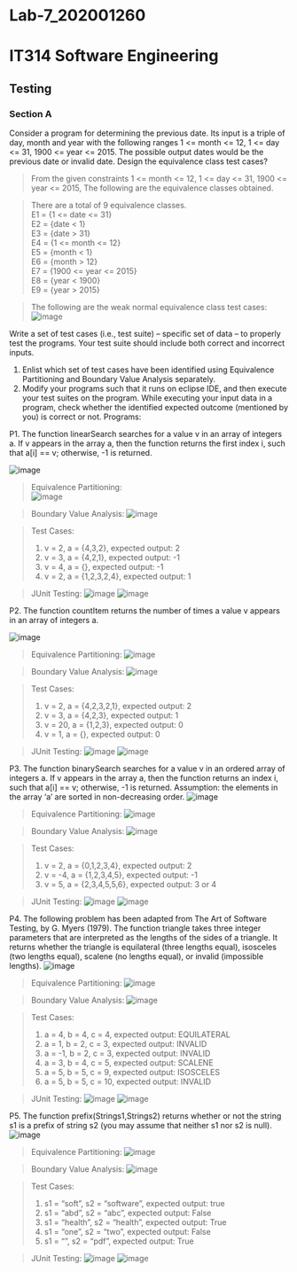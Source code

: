 # Lab-7_202001260

# IT314 Software Engineering

## Testing

### Section A

Consider a program for determining the previous date. Its input is a triple of day, month and year with the following ranges 1 <= month <= 12, 1 <= day <= 31, 1900 <= year <= 2015. The possible output dates would be the previous date or invalid date. Design the equivalence class test cases?

> From the given constraints 1 <= month <= 12, 1 <= day <= 31, 1900 <= year <= 2015, The following are the equivalence classes obtained.
 
>There are a total of 9 equivalence classes.   
  E1 = {1 <= date <= 31}    
  E2 = {date < 1}   
  E3 = {date > 31}   
  E4 = {1 <= month <= 12}   
  E5 = {month < 1}   
  E6 = {month > 12}  
  E7 = {1900 <= year <= 2015}   
  E8 = {year < 1900}     
  E9 = {year > 2015}   

> The following are the weak normal equivalence class test cases: 
 ![image](https://user-images.githubusercontent.com/75676900/232832048-c51b0d8f-85fa-41ae-8668-3a191551c326.png)

Write a set of test cases (i.e., test suite) – specific set of data – to properly test the programs. Your test suite should include both correct and incorrect inputs. 
1.	Enlist which set of test cases have been identified using Equivalence Partitioning and Boundary Value Analysis separately.
2.	Modify your programs such that it runs on eclipse IDE, and then execute your test suites on the program. While executing your input data in a program, check whether the identified expected outcome (mentioned by you) is correct or not.
Programs:

P1. The function linearSearch searches for a value v in an array of integers a. If v appears in the array a, then the function returns the first index i, such that a[i] == v; otherwise, -1 is returned.

![image](https://user-images.githubusercontent.com/75676900/232834883-18308785-2b43-47a9-ba0f-b6764bdeb8be.png)

> Equivalence Partitioning:  
![image](https://user-images.githubusercontent.com/75676900/232835016-158eba57-a54b-461a-a719-fd327c004da9.png)

> Boundary Value Analysis:
![image](https://user-images.githubusercontent.com/75676900/232835132-b8a9e150-b0ca-4096-aadb-54ab5638297f.png)

> Test Cases: 
> 1.	v = 2, a = {4,3,2}, expected output: 2  
> 2.	v = 3, a = {4,2,1}, expected output: -1   
> 3.	v = 4, a = {}, expected output: -1   
> 4.	v = 2, a = {1,2,3,2,4}, expected output: 1  

> JUnit Testing:
![image](https://user-images.githubusercontent.com/75676900/232835425-089e302a-264b-48fd-af22-2c964ae285b9.png)
![image](https://user-images.githubusercontent.com/75676900/232835472-efc81c0d-9e06-40ee-bf71-8424a3914f48.png)

P2. The function countItem returns the number of times a value v appears in an array of integers a.

![image](https://user-images.githubusercontent.com/75676900/232836026-9174b54e-ad9e-4d4f-b302-52098377db2e.png)

> Equivalence Partitioning: 
![image](https://user-images.githubusercontent.com/75676900/232836111-2a27742b-19fc-45ad-a33e-ee23ec4fb86d.png)

> Boundary Value Analysis:
![image](https://user-images.githubusercontent.com/75676900/232836182-0f942785-6f9a-44fd-aeef-e0a8a38d23d4.png)

> Test Cases:   
> 1.	v = 2, a = {4,2,3,2,1}, expected output: 2   
> 2.	v = 3, a = {4,2,3}, expected output: 1 
> 3.	v = 20, a = {1,2,3}, expected output: 0   
> 4.	v = 1, a = {}, expected output: 0  

> JUnit Testing:
> ![image](https://user-images.githubusercontent.com/75676900/232836686-02564939-a1e4-4e8e-9f9a-06fdfc45863e.png)
> ![image](https://user-images.githubusercontent.com/75676900/232836727-61768125-94e1-4f08-a678-88cb0081855a.png)


P3. The function binarySearch searches for a value v in an ordered array of integers a. If v appears in the array a, then the function returns an index i, such that a[i] == v; otherwise, -1 is returned. Assumption: the elements in the array ‘a’ are sorted in non-decreasing order.
![image](https://user-images.githubusercontent.com/75676900/232836562-7fc3c081-1a4c-45b2-9e71-dc1ed7f63fce.png)

> Equivalence Partitioning: 
![image](https://user-images.githubusercontent.com/75676900/232836874-296b0155-7c68-46a5-9129-efc951a9e5a2.png)

> Boundary Value Analysis:
![image](https://user-images.githubusercontent.com/75676900/232836977-34e9859f-e21c-485b-95a7-79966205eec7.png)

> Test Cases:   
> 1.	v = 2, a = {0,1,2,3,4}, expected output: 2   
> 2.	v = -4, a = {1,2,3,4,5}, expected output: -1   
> 3.	v = 5, a = {2,3,4,5,5,6}, expected output: 3 or 4   

> JUnit Testing:
![image](https://user-images.githubusercontent.com/75676900/232837131-2f0182e6-6d0f-4fd1-86af-29bd20d2de2f.png)
![image](https://user-images.githubusercontent.com/75676900/232837174-fb0d455b-6bab-449d-8f68-a507cc9e503f.png)


P4. The following problem has been adapted from The Art of Software Testing, by G. Myers (1979). The function triangle takes three integer parameters that are interpreted as the lengths of the sides of a triangle. It returns whether the triangle is equilateral (three lengths equal), isosceles (two lengths equal), scalene (no lengths equal), or invalid (impossible lengths).
![image](https://user-images.githubusercontent.com/75676900/232837334-186cda53-8433-4d05-b23e-e2303a678b82.png)

> Equivalence Partitioning:
> ![image](https://user-images.githubusercontent.com/75676900/232837729-bab64a6b-89e1-4e20-9a27-a7da9616fa53.png)

> Boundary Value Analysis:
> ![image](https://user-images.githubusercontent.com/75676900/232837795-0fbab50a-3799-45f7-905d-6fb5e3676a83.png)

> Test Cases: 
> 1.	a = 4, b = 4, c = 4, expected output: EQUILATERAL 
> 2.	a = 1, b = 2, c = 3, expected output: INVALID 
> 3.	a = -1, b = 2, c = 3, expected output: INVALID 
> 4.	a = 3, b = 4, c = 5, expected output: SCALENE 
> 5.	a = 5, b = 5, c = 9, expected output: ISOSCELES 
> 6.	a = 5, b = 5, c = 10, expected output: INVALID

> JUnit Testing:
![image](https://user-images.githubusercontent.com/75676900/232837962-8e34d26e-73e5-4d8d-9389-4ff5ca2250d7.png)
![image](https://user-images.githubusercontent.com/75676900/232837984-018e3cca-7a59-4d53-bed4-b536948fec98.png)

P5. The function prefix(Strings1,Strings2) returns whether or not the string s1 is a prefix of string s2 (you may assume that neither s1 nor s2 is null).
![image](https://user-images.githubusercontent.com/75676900/232838121-c900f9d8-11f7-4aa3-92dc-36189d1be0e5.png)

> Equivalence Partitioning:
> ![image](https://user-images.githubusercontent.com/75676900/232838241-4495c7f0-ea14-4b31-8029-4d1128025468.png)

> Boundary Value Analysis:
> ![image](https://user-images.githubusercontent.com/75676900/232838360-f0f08128-1bc8-4861-996e-fab569acc5a2.png)

> Test Cases: 
> 1.	s1 = “soft”, s2 = “software”, expected output: true 
> 2.	s1 = “abd”, s2 = “abc”, expected output: False 
> 3.	s1 = “health”, s2 = “health”, expected output: True 
> 4.	s1 = “one”, s2 = “two”, expected output: False 
> 5.	s1 = “”, s2 = “pdf”, expected output: True 

> JUnit Testing:
> ![image](https://user-images.githubusercontent.com/75676900/232838921-85888dde-3511-438b-b885-b58d8cd7dfbc.png)
![image](https://user-images.githubusercontent.com/75676900/232838951-552ba586-af9d-4447-bd8e-bd502c7ee36d.png)















